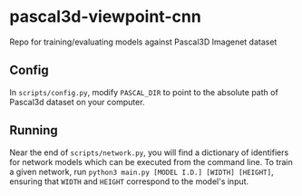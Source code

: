# pascal3d-viewpoint-cnn

Repo for training/evaluating models against Pascal3D Imagenet dataset

## Config

In `scripts/config.py`, modify `PASCAL_DIR` to point to the absolute path of Pascal3d dataset on your computer.

## Running

Near the end of `scripts/network.py`, you will find a dictionary of identifiers for network models which can be executed from the command line.
To train a given network, run `python3 main.py [MODEL I.D.] [WIDTH] [HEIGHT]`, ensuring that `WIDTH` and `HEIGHT` correspond to the model's input.

